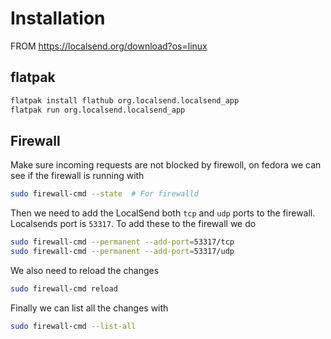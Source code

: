 # Installation
FROM https://localsend.org/download?os=linux

## flatpak
```sh
flatpak install flathub org.localsend.localsend_app
flatpak run org.localsend.localsend_app
```

## Firewall
Make sure incoming requests are not blocked by firewoll, on fedora we can see if the firewall is running with 

```sh
sudo firewall-cmd --state  # For firewalld
```

Then we need to add the LocalSend both `tcp` and `udp` ports to the firewall. Localsends port is `53317`. To add these to the firewall we do

```sh
sudo firewall-cmd --permanent --add-port=53317/tcp
sudo firewall-cmd --permanent --add-port=53317/udp
```

We also need to reload the changes

```sh
sudo firewall-cmd reload
```

Finally we can list all the changes with

```sh
sudo firewall-cmd --list-all
```
